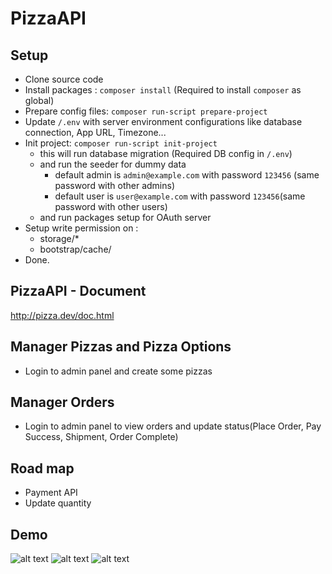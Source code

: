 PizzaAPI
=======================

## Setup
- Clone source code
- Install packages : `composer install` (Required to install `composer` as global)
- Prepare config files: `composer run-script prepare-project`
- Update `/.env` with server environment configurations like database connection, App URL, Timezone...
- Init project: `composer run-script init-project`
    - this will run database migration (Required DB config in `/.env`)
    - and run the seeder for dummy data
        - default admin is `admin@example.com` with password `123456` (same password with other admins)
        - default user is `user@example.com` with password `123456`(same password with other users)
    - and run packages setup for OAuth server
- Setup write permission on :
    - storage/*
    - bootstrap/cache/
- Done.

## PizzaAPI - Document

http://pizza.dev/doc.html

## Manager Pizzas and Pizza Options
- Login to admin panel and create some pizzas

## Manager Orders
- Login to admin panel to view orders and update status(Place Order, Pay Success, Shipment, Order Complete)

## Road map
- Payment API
- Update quantity

## Demo
![alt text](https://i.gyazo.com/7caa6e8b06ff7793b3b8267e74ead33e.png)
![alt text](https://i.gyazo.com/65ed5beb2b227e44c21ac80cecb63b13.png)
![alt text](https://i.gyazo.com/1e2e0c40d88c61e9dc72da539ecc822c.png)

